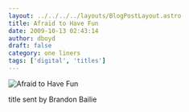```yaml
---
layout: ../../../../layouts/BlogPostLayout.astro
title: Afraid to Have Fun
date: 2009-10-13 02:43:14
author: dboyd
draft: false
category: one liners
tags: ['digital', 'titles']
---
```

<img
    srcset="https://img.selfiespirits.com/images/2009/10/legoGirl_480.avif 480w"
    sizes="(max-width: 480px) 100vw"
    src="https://img.selfiespirits.com/images/2009/10/legoGirl.jpg"
    alt="Afraid to Have Fun"
/>

title sent by Brandon Bailie

